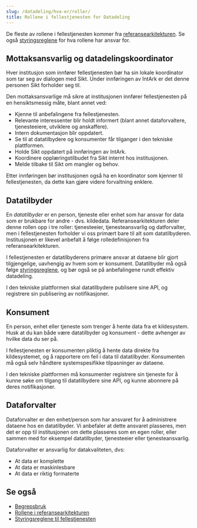 ```yaml
---
slug: /datadeling/hva-er/roller/
title: Rollene i fellestjenesten for Datadeling
---
```


De fleste av rollene i fellestjenesten kommer fra
[referansearkitekturen](https://unit-norge.github.io/unit-ra/main/B%C3%B8ker/Referansearkitektur%20for%20deling%20av%20data%20i%20h%C3%B8yere%20utdanning%20og%20forsking.html#_roller_og_ansvar_for_informasjonsforvaltning).
Se også [styringsreglene](/docs/datadeling/styringsregler) for hva rollene har
ansvar for.


## Mottaksansvarlig og datadelingskoordinator

Hver institusjon som innfører fellestjenesten bør ha sin lokale koordinator som
tar seg av dialogen med Sikt. Under innføringen av IntArk er det denne personen
Sikt forholder seg til.

Den mottaksansvarlige må sikre at institusjonen innfører fellestjenesten på en
hensiktsmessig måte, blant annet ved:

- Kjenne til anbefalingene fra fellestjenesten.
- Relevante interessenter blir holdt informert (blant annet dataforvaltere,
  tjenesteeiere, utviklere og anskaffere).
- Intern dokumentasjon blir oppdatert.
- Se til at datatilbydere og konsumenter får tilganger i den tekniske
  plattformen.
- Holde Sikt oppdatert på innføringen av IntArk.
- Koordinere opplæringstilbudet fra Sikt internt hos institusjonen.
- Melde tilbake til Sikt om mangler og behov.


Etter innføringen bør institusjonen også ha en koordinator som kjenner til
fellestjenesten, da dette kan gjøre videre forvaltning enklere.


## Datatilbyder

En *datatilbyder* er en person, tjeneste eller enhet som har ansvar for data
som er brukbare for andre - dvs. kildedata. Referansearkitekturen deler denne
rollen opp i tre roller: tjenesteeier, tjenesteansvarlig og datforvalter, men i
fellestjenesten forholder vi oss primært bare til alt som datatilbyderen.
Institusjonen er likevel anbefalt å følge rolledefinisjonen fra
referansearkitekturen.

I fellestjenesten er datatilbyderens primære ansvar at dataene blir gjort
tilgjengelige, uavhengig av hvem som er konsument. Datatilbyder må også følge
[styringsreglene](/docs/datadeling/styringsregler), og bør også se på
anbefalingene rundt effektiv datadeling.

I den tekniske plattformen skal datatilbydere publisere sine API, og registrere
sin publisering av notifikasjoner.


## Konsument

En person, enhet eller tjeneste som trenger å hente data fra et kildesystem.
Husk at du kan både være datatilbyder og konsument - dette avhenger av hvilke
data du ser på.

I fellestjenesten er konsumenten pliktig å hente data direkte fra
kildesystemet, og å rapportere om feil i data til datatilbyder. Konsumenten må
også selv håndtere systemspesifikke tilpasninger av dataene.

I den tekniske plattformen må konsumenter registrere sin tjeneste for å kunne
søke om tilgang til datatilbydere sine API, og kunne abonnere på deres
notifikasjoner.


## Dataforvalter

Dataforvalter er den enhet/person som har ansvaret for å administrere dataene
hos en datatilbyder. Vi anbefaler at dette ansvaret plasseres, men det er opp
til institusjonen om dette plasseres som en egen roller, eller sammen med for
eksempel datatilbyder, tjenesteeier eller tjenesteansvarlig.

Dataforvalter er ansvarlig for datakvaliteten, dvs:

+ At data er komplette
+ At data er maskinlesbare
+ At data er riktig formaterte


## Se også

* [Begrepsbruk](/docs/datadeling/begreper)
* [Rollene i referansearkitekturen](https://unit-norge.github.io/unit-ra/main/B%C3%B8ker/Referansearkitektur%20for%20deling%20av%20data%20i%20h%C3%B8yere%20utdanning%20og%20forsking.html#_roller_og_ansvar_for_informasjonsforvaltning)
* [Styringsreglene til fellestjenesten](/docs/datadeling/styringsregler)
